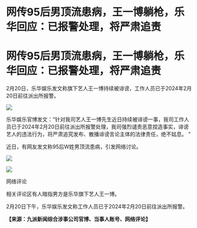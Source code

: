 # 网传95后男顶流患病，王一博躺枪，乐华回应：已报警处理，将严肃追责

# 网传95后男顶流患病，王一博躺枪，乐华回应：已报警处理，将严肃追责

2月20日，乐华娱乐发文称旗下艺人王一博持续被诽谤，工作人员已于2024年2月20日前往派出所报警。

![](https://inews.gtimg.com/om_bt/OKaRViD1z5hY8xnp52wP7gDJpbgsYAMZeLov_Bwiqgy0QAA/1000)

乐华娱乐官博发文：“针对我司艺人王一博先生近日持续被诽谤一事，我司工作人员已于2024年2月20日前往派出所报警处理，我司强烈谴责恶意捏造事实，诽谤艺人的违法行为，将严肃追究发布、散播诽谤言论主体的法律责任，绝不姑息。
”

近日，有网友发文称95后W姓男顶流患病，引发网络讨论。

![](https://inews.gtimg.com/om_bt/O6BjCAghDBZuzSA6IYoSwKsSH_LLNZBtHSuQGFwDCjPG0AA/1000)

![](https://inews.gtimg.com/om_bt/O2OqP6S5FT8p1HM8mhI6b2MeE_D17QWFh4iQAAVsbsucAAA/1000)

网络评论

相关评论区有人暗指男方是乐华旗下艺人王一博。

2月20日下午，乐华娱乐发文称工作人员已于2024年2月20日前往派出所报警。

**【来源：九派新闻综合涉事公司官博、当事人账号、网络评论】**

